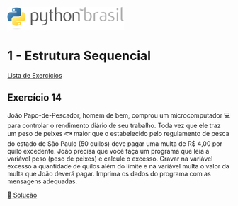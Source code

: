 ![pythonbrasil_logo](../../logo_pythonBrasil.png)

# 1 - Estrutura Sequencial 
[Lista de Exercícios](../../README.md)

## Exercício 14

João Papo-de-Pescador, homem de bem, comprou um microcomputador 💻 para controlar o rendimento diário de seu trabalho. Toda vez que ele traz um peso de peixes 🐟 maior que o estabelecido pelo regulamento de pesca do estado de São Paulo (50 quilos) deve pagar uma multa de R$ 4,00 por quilo excedente. João precisa que você faça um programa que leia a variável peso (peso de peixes) e calcule o excesso. Gravar na variável excesso a quantidade de quilos além do limite e na variável multa o valor da multa que João deverá pagar. Imprima os dados do programa com as mensagens adequadas.

[:page_with_curl: Solução](__init__.py)
